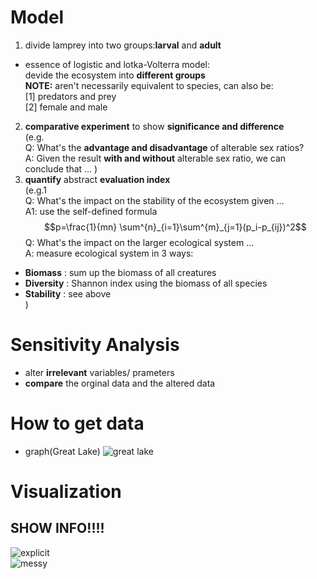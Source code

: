 # Model  
1) divide lamprey into two groups:**larval** and **adult**  
- essence of logistic and lotka-Volterra model:  
devide the ecosystem into **different groups**  
    **NOTE:** aren't necessarily equivalent to species, can also be:  
    [1] predators and prey  
    [2] female and male  
2) **comparative experiment** to show **significance and difference**  
(e.g.  
Q: What's the **advantage and disadvantage** of alterable sex ratios?  
A: Given the result **with and without** alterable sex ratio, we can conclude that $\ldots$ )  
3) **quantify** abstract **evaluation index**  
(e.g.1  
Q: What's the impact on the stability of the ecosystem given $\ldots$  
A1: use the self-defined formula  $$p=\frac{1}{mn} \sum^{n}_{i=1}\sum^{m}_{j=1}(p_i-p_{ij})^2$$ 
Q: What's the impact on the larger ecological system $\ldots$  
A: measure ecological system in 3 ways: 
- **Biomass** : sum up the biomass of all creatures  
- **Diversity** : Shannon index using the biomass of all species  
- **Stability**  :  see above  
)  
# Sensitivity Analysis  
- alter **irrelevant** variables/ prameters  
- **compare** the orginal data and the altered data
# How to get data  
- graph(Great Lake)
![great lake](../great_lake.png)
#  
# Visualization  
## SHOW **INFO**!!!!
![explicit](../mcm24A1.png)  
![messy](../mcm24A2.png)